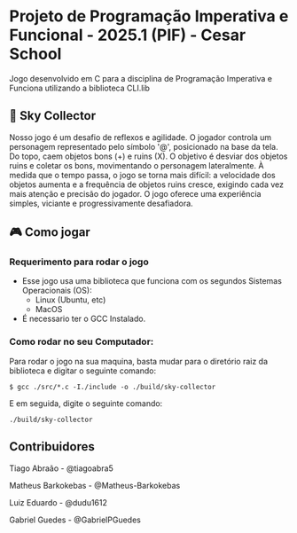 # Projeto de Programação Imperativa e Funcional - 2025.1 (PIF) - Cesar School
Jogo desenvolvido em C para a disciplina de Programação Imperativa e Funciona utilizando a biblioteca CLI.lib

## 🌌 Sky Collector
Nosso jogo é um desafio de reflexos e agilidade. O jogador controla um personagem representado pelo símbolo '@', posicionado na base da tela. Do topo, caem objetos bons (+) e ruins (X). O objetivo é desviar dos objetos ruins e coletar os bons, movimentando o personagem lateralmente. À medida que o tempo passa, o jogo se torna mais difícil: a velocidade dos objetos aumenta e a frequência de objetos ruins cresce, exigindo cada vez mais atenção e precisão do jogador. O jogo oferece uma experiência simples, viciante e progressivamente desafiadora.

## 🎮 Como jogar
### Requerimento para rodar o jogo
- Esse jogo usa uma biblioteca que funciona com os segundos Sistemas Operacionais (OS):
   - Linux (Ubuntu, etc)
   - MacOS
- É necessario ter o GCC Instalado.

### Como rodar no seu Computador: 
Para rodar o jogo na sua maquina, basta mudar para o diretório raiz da biblioteca e digitar o seguinte comando:
```
$ gcc ./src/*.c -I./include -o ./build/sky-collector
```
E em seguida, digite o seguinte comando:
```
./build/sky-collector
```

## Contribuidores

Tiago Abraão - @tiagoabra5

Matheus Barkokebas - @Matheus-Barkokebas

Luiz Eduardo - @dudu1612

Gabriel Guedes - @GabrielPGuedes
